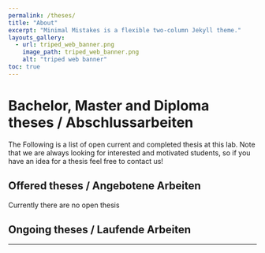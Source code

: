 ```yaml
---
permalink: /theses/
title: "About"
excerpt: "Minimal Mistakes is a flexible two-column Jekyll theme."
layouts_gallery:
  - url: triped_web_banner.png
    image_path: triped_web_banner.png
    alt: "triped web banner"
toc: true
---
```

# Bachelor, Master and Diploma theses / Abschlussarbeiten
The Following is a list of open current and completed thesis at this lab.
Note that we are always looking for interested and motivated students, so if you have an idea for a thesis feel free to contact us!
## Offered theses / Angebotene Arbeiten
Currently there are no open thesis

## Ongoing theses / Laufende Arbeiten




---

